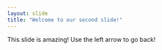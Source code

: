 ```yaml
---
layout: slide
title: "Welcome to our second slide!"
---
```

This slide is amazing!
Use the left arrow to go back!
